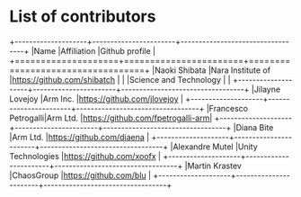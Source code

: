 # List of contributors


+--------------------+-----------------------+----------------------------------+
|Name                |Affiliation            |Github profile                    |
+====================+=======================+==================================+
|Naoki Shibata       |Nara Institute of      |https://github.com/shibatch       |
|                    |Science and Technology |                                  |
+--------------------+-----------------------+----------------------------------+
|Jilayne Lovejoy     |Arm Inc.               |https://github.com/jlovejoy       |
+--------------------+-----------------------+----------------------------------+
|Francesco Petrogalli|Arm Ltd.               |https://github.com/fpetrogalli-arm|
+--------------------+-----------------------+----------------------------------+
|Diana Bite          |Arm Ltd.               |https://github.com/diaena         |
+--------------------+-----------------------+----------------------------------+
|Alexandre Mutel     |Unity Technologies     |https://github.com/xoofx          |
+--------------------+-----------------------+----------------------------------+
|Martin Krastev      |ChaosGroup             |https://github.com/blu            |
+--------------------+-----------------------+----------------------------------+
